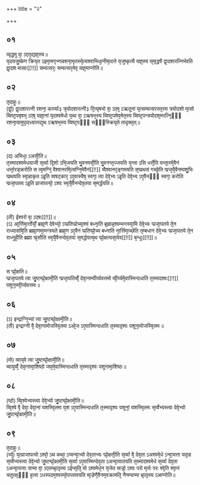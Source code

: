 +++
title = "२"

+++
## ०१
व्यृद्धमु वा᳘ ऽएत᳘द्यज्ञ᳘स्य॥  
य᳘दयजु᳘ष्केण क्रिय᳘त ऽइमा᳘मगृभ्णन्रशना᳘मृतस्ये᳘त्यश्वाभिधा᳘नीमा᳘दत्ते य᳘जुष्कृत्यै यज्ञ᳘स्य स᳘मृद्ध्यै द्वा᳘दशारत्निर्भवति द्वा᳘दश मासाः[[!!]] सम्वत्सरः᳘ सम्वत्सर᳘मेव᳘ यज्ञ᳘माप्नोति॥  
## ०२
त᳘दाहुः॥  
(र्द्वा᳘) द्वा᳘दशारत्नी रशना᳘ कार्य्या३ त्र᳘योदशारत्नी३ रि᳘त्यृषभो वा᳘ ऽएष᳘ ऽऋतूनां य᳘त्सम्वत्सरस्त᳘स्य त्रयोदशो मा᳘सो व्विष्ट᳘पमृषभ᳘ ऽएष᳘ यज्ञा᳘नां य᳘दश्वमेधो य᳘था वा᳘ ऽऋषभ᳘स्य व्विष्ट᳘पमेव᳘मेत᳘स्य व्विष्ट᳘पन्त्रयोदश᳘मरत्नि᳘ᳫँ᳘ रशना᳘यामुपा᳘दध्यात्तद्य᳘थ ऽऋषभ᳘स्य व्विष्ट᳘पᳫँ᳭ सᳫँ᳭स्क्रिय᳘ते तादृक्त᳘त्॥  
## ०३
(द) अभिधा᳘ ऽअसी᳘ति॥  
त᳘स्मादश्वमेधयाजी स᳘र्व्वा दि᳘शो ऽभि᳘जयति भु᳘वनमसी᳘ति भु᳘वनन्त᳘ज्जयति य᳘न्ता ऽसि धर्त्ते᳘ति यन्ता᳘रमे᳘वैनं धर्त्ता᳘रङ्करोति स त्व᳘मग्निं᳘ वैश्वानरमि᳘त्यग्नि᳘मेवैनं[[!!]] व्वैश्वानर᳘ङ्गमयति स᳘प्प्रथसं गच्छे᳘ति प्प्रज᳘यै᳘वैनम्पशु᳘भिः प्प्रथयति स्वा᳘हाकृत ऽइ᳘ति व्वषट्कार᳘ ऽए᳘वास्यैष᳘ स्वगा᳘ त्वा देवे᳘भ्य ऽइ᳘ति देवे᳘भ्य ऽए᳘वैनᳫँ᳭ स्वगा᳘ करोति प्प्रजा᳘पतय ऽइ᳘ति प्राजापत्यो᳘ ऽश्वः स्व᳘यै᳘वैनन्देव᳘तया स᳘मर्द्धयति॥  
## ०४
(ती) ईश्वरो वा᳘ ऽएषः[[!!]]॥  
(ऽ) आ᳘र्त्तिमा᳘र्त्तोर्यो᳘ ब्रह्म᳘णे देवेभ्यो᳘ ऽप्प्रतिप्प्रोच्या᳘श्वं बध्ना᳘ति ब्र᳘ह्मन्न᳘श्वम्भन्त्स्या᳘मि देवे᳘भ्यः प्प्रजा᳘पतये ते᳘न राध्यासमि᳘ति ब्रह्मा᳘णमा᳘मन्त्रयते ब्रह्म᳘ण ऽए᳘वैनं प्प्रतिप्प्रो᳘च्य बध्नाति ना᳘र्त्तिमा᳘र्च्छति त᳘म्बधान देवे᳘भ्यः प्प्रजा᳘पतये ते᳘न राध्नुही᳘ति ब्रह्मा प्प्र᳘सौति स्व᳘यै᳘वैनन्देव᳘तया स᳘मर्द्धयत्य᳘थ प्प्रो᳘क्षत्यसा᳘वेव[[!!]] ब᳘न्धुः[[!!]]॥  
## ०५
स प्प्रो᳘क्षति॥  
प्प्रजा᳘पतये त्वा जु᳘ष्टम्प्रो᳘क्षामी᳘ति प्प्रजा᳘पतिर्व्वै᳘ देवा᳘नाम्वीर्य्यवत्तमो व्वी᳘र्य्यमे᳘वास्मिन्दधाति त᳘स्मादश्वः[[!!]] पशूना᳘म्वी᳘र्य्यवत्तमः॥  
## ०६
(ऽ) इन्द्राग्नि᳘भ्यां त्वा जु᳘ष्टम्प्रो᳘क्षामी᳘ति॥  
(ती) इन्द्राग्नी वै᳘ देवा᳘नामोजस्वि᳘तमा ऽओ᳘ज ऽए᳘वास्मिन्दधाति त᳘स्माद᳘श्वः पशूना᳘मोजस्वि᳘तमः॥  
## ०७
(मो) व्वाय᳘वे त्वा जु᳘ष्टम्प्रो᳘क्षामी᳘ति॥  
व्वायुर्व्वै᳘ देवा᳘नामा᳘शिष्ठो जव᳘मे᳘वास्मिन्दधाति त᳘स्माद᳘श्वः पशूनामा᳘शिष्ठः॥  
## ०८
(ष्ठो) व्वि᳘श्वेभ्यस्त्वा देवे᳘भ्यो जु᳘ष्टम्प्रो᳘क्षामी᳘ति॥  
व्वि᳘श्वे वै᳘ देवा᳘ देवा᳘नां यशस्वि᳘तमा य᳘श ऽए᳘वास्मिन्दधाति त᳘स्माद᳘श्वः पशूनां᳘ यशस्वि᳘तमः स᳘र्व्वेभ्यस्त्वा देवे᳘भ्यो जु᳘ष्टम्प्रो᳘क्षामी᳘ति॥  
## ०९
त᳘दाहुः॥  
(र्य्य᳘) य᳘त्प्राजापत्यो ऽश्वो᳘ ऽथ कथा᳘ ऽप्यन्या᳘भ्यो देव᳘ताभ्यः प्प्रो᳘क्षती᳘ति स᳘र्व्वा वै᳘ देव᳘ता ऽअश्वमे᳘धे ऽन्वा᳘यत्ता यदा᳘ह स᳘र्व्वेभ्यस्त्वा देवे᳘भ्यो जु᳘ष्टम्प्रो᳘क्षामी᳘ति स᳘र्व्वा ऽए᳘वास्मिन्देव᳘ता ऽअन्वा᳘यातयति त᳘स्मादश्वमेधे स᳘र्व्वा देव᳘ता ऽअन्वा᳘यत्ताः पाप्मा वा᳘ ऽएतम्भ्रा᳘तृव्व्य ऽईप्स᳘ति᳘ यो ऽश्वमेधे᳘न य᳘जेत व्वज्रो᳘ ऽश्वः परो म᳘र्त्तः परः श्वे᳘ति श्वा᳘नं चतुरक्ष᳘ᳫँ᳘ ह᳘त्वा ऽधस्पदम᳘श्वस्यो᳘पप्लावयति व्व᳘ज्रेणै᳘वैनम᳘वक्रामति᳘ नैनम्पाप्मा भ्रा᳘तृव्व्य ऽआप्नोति॥ 

